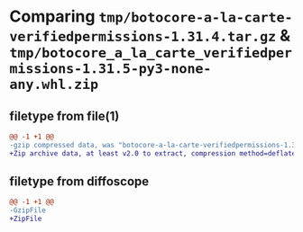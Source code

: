# Comparing `tmp/botocore-a-la-carte-verifiedpermissions-1.31.4.tar.gz` & `tmp/botocore_a_la_carte_verifiedpermissions-1.31.5-py3-none-any.whl.zip`

## filetype from file(1)

```diff
@@ -1 +1 @@
-gzip compressed data, was "botocore-a-la-carte-verifiedpermissions-1.31.4.tar", last modified: Tue Jul 18 01:55:37 2023, max compression
+Zip archive data, at least v2.0 to extract, compression method=deflate
```

## filetype from diffoscope

```diff
@@ -1 +1 @@
-GzipFile
+ZipFile
```

